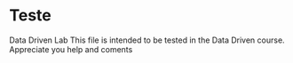 # Teste
Data Driven Lab
This file is intended to be tested in the Data Driven course.
Appreciate you help and coments
